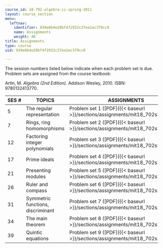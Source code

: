 ```yaml
---
course_id: 18-702-algebra-ii-spring-2011
layout: course_section
menu:
  leftnav:
    identifier: 939e6b4e20bf4f2932c37ea1ec379cc0
    name: Assignments
    weight: 40
title: Assignments
type: course
uid: 939e6b4e20bf4f2932c37ea1ec379cc0

---
```


The session numbers listed below indicate when each problem set is due. Problem sets are assigned from the course textbook:

Artin, M. _Algebra (2nd Edition)_. Addison Wesley, 2010. ISBN: 9780132413770.

| SES # | TOPICS | ASSIGNMENTS |
| --- | --- | --- |
| 5 | The regular representation | Problem set 1 ([PDF]({{< baseurl >}}/sections/assignments/mit18_702s11_pset1)) |
| 7 | Rings, ring homomorphisms | Problem set 2 ([PDF]({{< baseurl >}}/sections/assignments/mit18_702s11_pset2)) |
| 12 | Factoring integer polynomials | Problem set 3 ([PDF]({{< baseurl >}}/sections/assignments/mit18_702s11_pset3)) |
| 17 | Prime ideals | Problem set 4 ([PDF]({{< baseurl >}}/sections/assignments/mit18_702s11_pset4)) |
| 21 | Presenting modules | Problem set 5 ([PDF]({{< baseurl >}}/sections/assignments/mit18_702s11_pset5)) |
| 26 | Ruler and compass | Problem set 6 ([PDF]({{< baseurl >}}/sections/assignments/mit18_702s11_pset6)) |
| 31 | Symmetric functions, discriminant | Problem set 7 ([PDF]({{< baseurl >}}/sections/assignments/mit18_702s11_pset7)) |
| 34 | The main theorem | Problem set 8 ([PDF]({{< baseurl >}}/sections/assignments/mit18_702s11_pset8)) |
| 39 | Quintic equations | Problem set 9 ([PDF]({{< baseurl >}}/sections/assignments/mit18_702s11_pset9))